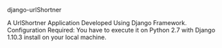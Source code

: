 django-urlShortner

A UrlShortner Application Developed Using Django Framework. Configuration Required: You have to execute it on Python 2.7 with Django 1.10.3 install on your local machine.